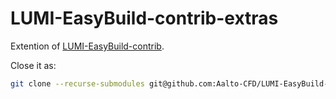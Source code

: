 # LUMI-EasyBuild-contrib-extras
Extention of [LUMI-EasyBuild-contrib](https://github.com/Lumi-supercomputer/LUMI-EasyBuild-contrib).

Close it as:
```sh
git clone --recurse-submodules git@github.com:Aalto-CFD/LUMI-EasyBuild-contrib-extras.git $EBU_USER_PREFIX/UserRepo/easybuild
```

